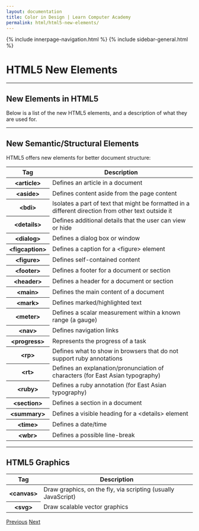 ```yaml
---
layout: documentation
title: Color in Design | Learn Computer Academy
permalink: html/html5-new-elements/
---
```

<div class="loader">
{% include innerpage-navigation.html %}
{% include sidebar-general.html %}
            <div class="page-content">
                <div class="content-wrapper">
                    <div class="row">
                        <div class="col-md-9 content">
                            <!-- Your content goes started here -->
                            <div class="doc-content">
                                <h1>HTML5 New Elements</h1>
                                <hr>
                                <h2>New Elements in HTML5</h2>
                                <p>Below is a list of the new HTML5 elements, and a description of what they are used for.</p>
                                <hr>
                                <h2>New Semantic/Structural Elements</h2>
                                <p>HTML5 offers new elements for better document structure:</p>
                                <table class="table table-striped">
                                    <thead class="thead-shades">
                                        <tr>
                                            <th scope="col">Tag</th>
                                            <th scope="col">Description</th>
                                        </tr>
                                    </thead>
                                    <tbody>
                                        <tr>
                                            <th scope="row">&lt;article></th>
                                            <td>Defines an article in a document</td>
                                        </tr>
                                        <tr>
                                            <th scope="row">&lt;aside></th>
                                            <td>Defines content aside from the page content</td>
                                        </tr>
                                        <tr>
                                            <th scope="row">&lt;bdi></th>
                                            <td>Isolates a part of text that might be formatted in a different direction from other text outside it</td>
                                        </tr>
                                            <tr>
                                            <th scope="row">&lt;details></th>
                                            <td>Defines additional details that the user can view or hide</td>
                                        </tr>
                                        </tr>
                                            <tr>
                                            <th scope="row">&lt;dialog></th>
                                            <td>Defines a dialog box or window</td>
                                        </tr>
                                        </tr>
                                            <tr>
                                            <th scope="row">&lt;figcaption></th>
                                            <td>Defines a caption for a &lt;figure> element</td>
                                        </tr>
                                        </tr>
                                            <tr>
                                            <th scope="row">&lt;figure></th>
                                            <td>Defines self-contained content</td>
                                        </tr>
                                        </tr>
                                            <tr>
                                            <th scope="row">&lt;footer></th>
                                            <td>Defines a footer for a document or section</td>
                                        </tr>
                                        </tr>
                                            <tr>
                                            <th scope="row">&lt;header></th>
                                            <td>Defines a header for a document or section</td>
                                        </tr>
                                        </tr>
                                            <tr>
                                            <th scope="row">&lt;main></th>
                                            <td>Defines the main content of a document</td>
                                        </tr>
                                        </tr>
                                            <tr>
                                            <th scope="row">&lt;mark></th>
                                            <td>Defines marked/highlighted text</td>
                                        </tr>
                                        </tr>
                                            <tr>
                                            <th scope="row">&lt;meter></th>
                                            <td>Defines a scalar measurement within a known range (a gauge)</td>
                                        </tr>
                                        </tr>
                                            <tr>
                                            <th scope="row">&lt;nav></th>
                                            <td>Defines navigation links</td>
                                        </tr>
                                        </tr>
                                            <tr>
                                            <th scope="row">&lt;progress></th>
                                            <td>Represents the progress of a task</td>
                                        </tr>
                                        </tr>
                                            <tr>
                                            <th scope="row">&lt;rp></th>
                                            <td>Defines what to show in browsers that do not support ruby annotations</td>
                                        </tr>
                                        </tr>
                                            <tr>
                                            <th scope="row">&lt;rt></th>
                                            <td>Defines an explanation/pronunciation of characters (for East Asian typography)</td>
                                        </tr>
                                        </tr>
                                            <tr>
                                            <th scope="row">&lt;ruby></th>
                                            <td>Defines a ruby annotation (for East Asian typography)</td>
                                        </tr>
                                        </tr>
                                            <tr>
                                            <th scope="row">&lt;section></th>
                                            <td>Defines a section in a document</td>
                                        </tr>
                                        </tr>
                                            <tr>
                                            <th scope="row">&lt;summary></th>
                                            <td>Defines a visible heading for a &lt;details> element</td>
                                        </tr>
                                        </tr>
                                            <tr>
                                            <th scope="row">&lt;time></th>
                                            <td>Defines a date/time</td>
                                        </tr>
                                        </tr>
                                            <tr>
                                            <th scope="row">&lt;wbr></th>
                                            <td>Defines a possible line-break</td>
                                        </tr>
                                    </tbody>
                                </table> 
                                <hr>
                                <h2>HTML5 Graphics</h2>
                                <table class="table table-striped">
                                    <thead class="thead-shades">
                                        <tr>
                                            <th scope="col">Tag</th>
                                            <th scope="col">Description</th>
                                        </tr>
                                    </thead>
                                    <tbody>
                                        <tr>
                                            <th scope="row">&lt;canvas></th>
                                            <td>Draw graphics, on the fly, via scripting (usually JavaScript)</td>
                                        </tr>
                                        <tr>
                                            <th scope="row">&lt;svg></th>
                                            <td>Draw scalable vector graphics</td>
                                        </tr>                                        
                                    </tbody>
                                </table>                                
                            </div>
                            <!-- /.Your content goes ends here -->
                            <div class="footer-btn d-flex justify-content-between">
                                <a href="html5-intro" class="btn"><i class="fas fa-arrow-circle-left"></i>Previous</a>
                                <a href="/css/css-intro" class="btn">Next<i class="fas fa-arrow-circle-right"></i></a>
                            </div>
                            <!-- /.End of footer button -->
                        </div>
                        <!-- Right Sidebar Start-->
                        <?php include '../includes/right-sidebar-innerpage.php'; ?>
                        <!-- Right-Sidebar End -->
                    </div>
                </div>

